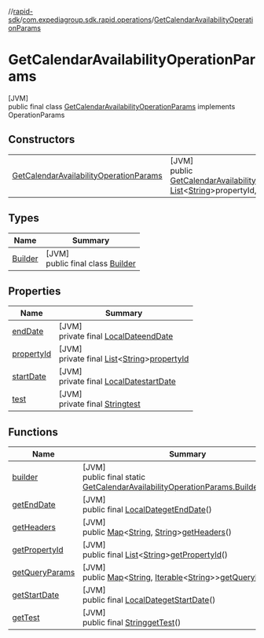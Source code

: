 //[rapid-sdk](../../../index.md)/[com.expediagroup.sdk.rapid.operations](../index.md)/[GetCalendarAvailabilityOperationParams](index.md)

# GetCalendarAvailabilityOperationParams

[JVM]\
public final class [GetCalendarAvailabilityOperationParams](index.md) implements OperationParams

## Constructors

| | |
|---|---|
| [GetCalendarAvailabilityOperationParams](-get-calendar-availability-operation-params.md) | [JVM]<br>public [GetCalendarAvailabilityOperationParams](index.md)[GetCalendarAvailabilityOperationParams](-get-calendar-availability-operation-params.md)([String](https://docs.oracle.com/javase/8/docs/api/java/lang/String.html)test, [List](https://docs.oracle.com/javase/8/docs/api/java/util/List.html)&lt;[String](https://docs.oracle.com/javase/8/docs/api/java/lang/String.html)&gt;propertyId, [LocalDate](https://docs.oracle.com/javase/8/docs/api/java/time/LocalDate.html)startDate, [LocalDate](https://docs.oracle.com/javase/8/docs/api/java/time/LocalDate.html)endDate) |

## Types

| Name | Summary |
|---|---|
| [Builder](-builder/index.md) | [JVM]<br>public final class [Builder](-builder/index.md) |

## Properties

| Name | Summary |
|---|---|
| [endDate](index.md#-1029292386%2FProperties%2F700308213) | [JVM]<br>private final [LocalDate](https://docs.oracle.com/javase/8/docs/api/java/time/LocalDate.html)[endDate](index.md#-1029292386%2FProperties%2F700308213) |
| [propertyId](index.md#-1093184061%2FProperties%2F700308213) | [JVM]<br>private final [List](https://docs.oracle.com/javase/8/docs/api/java/util/List.html)&lt;[String](https://docs.oracle.com/javase/8/docs/api/java/lang/String.html)&gt;[propertyId](index.md#-1093184061%2FProperties%2F700308213) |
| [startDate](index.md#2072285687%2FProperties%2F700308213) | [JVM]<br>private final [LocalDate](https://docs.oracle.com/javase/8/docs/api/java/time/LocalDate.html)[startDate](index.md#2072285687%2FProperties%2F700308213) |
| [test](index.md#1307979201%2FProperties%2F700308213) | [JVM]<br>private final [String](https://docs.oracle.com/javase/8/docs/api/java/lang/String.html)[test](index.md#1307979201%2FProperties%2F700308213) |

## Functions

| Name | Summary |
|---|---|
| [builder](builder.md) | [JVM]<br>public final static [GetCalendarAvailabilityOperationParams.Builder](-builder/index.md)[builder](builder.md)() |
| [getEndDate](get-end-date.md) | [JVM]<br>public final [LocalDate](https://docs.oracle.com/javase/8/docs/api/java/time/LocalDate.html)[getEndDate](get-end-date.md)() |
| [getHeaders](get-headers.md) | [JVM]<br>public [Map](https://docs.oracle.com/javase/8/docs/api/java/util/Map.html)&lt;[String](https://docs.oracle.com/javase/8/docs/api/java/lang/String.html), [String](https://docs.oracle.com/javase/8/docs/api/java/lang/String.html)&gt;[getHeaders](get-headers.md)() |
| [getPropertyId](get-property-id.md) | [JVM]<br>public final [List](https://docs.oracle.com/javase/8/docs/api/java/util/List.html)&lt;[String](https://docs.oracle.com/javase/8/docs/api/java/lang/String.html)&gt;[getPropertyId](get-property-id.md)() |
| [getQueryParams](get-query-params.md) | [JVM]<br>public [Map](https://docs.oracle.com/javase/8/docs/api/java/util/Map.html)&lt;[String](https://docs.oracle.com/javase/8/docs/api/java/lang/String.html), [Iterable](https://docs.oracle.com/javase/8/docs/api/java/lang/Iterable.html)&lt;[String](https://docs.oracle.com/javase/8/docs/api/java/lang/String.html)&gt;&gt;[getQueryParams](get-query-params.md)() |
| [getStartDate](get-start-date.md) | [JVM]<br>public final [LocalDate](https://docs.oracle.com/javase/8/docs/api/java/time/LocalDate.html)[getStartDate](get-start-date.md)() |
| [getTest](get-test.md) | [JVM]<br>public final [String](https://docs.oracle.com/javase/8/docs/api/java/lang/String.html)[getTest](get-test.md)() |
